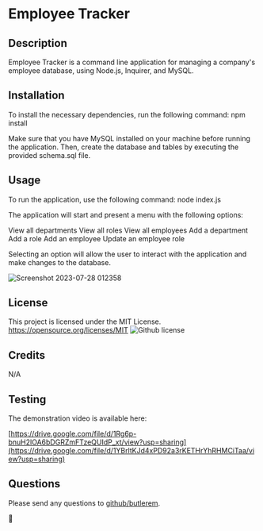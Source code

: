 # Employee Tracker

## Description
Employee Tracker is a command line application for managing a company's employee database, using Node.js, Inquirer, and MySQL.

## Installation
To install the necessary dependencies, run the following command: npm install

Make sure that you have MySQL installed on your machine before running the application. Then, create the database and tables by executing the provided schema.sql file.

## Usage
To run the application, use the following command: node index.js

The application will start and present a menu with the following options:

View all departments
View all roles
View all employees
Add a department
Add a role
Add an employee
Update an employee role

Selecting an option will allow the user to interact with the application and make changes to the database.

![Screenshot 2023-07-28 012358](https://github.com/butlerem/employee-tracker/assets/130527417/8b67acc5-8c61-485c-831d-d52c74d94961)

## License
This project is licensed under the MIT License.
https://opensource.org/licenses/MIT
![Github license](https://img.shields.io/badge/license-MIT-blue.svg)

## Credits
N/A
 
## Testing
The demonstration video is available here:

[https://drive.google.com/file/d/1Rg6p-bnuH2lOA6bDGRZmFTzeQUIdP_xt/view?usp=sharing](https://drive.google.com/file/d/1YBrltKJd4xPD92a3rKETHrYhRHMCiTaa/view?usp=sharing)

## Questions
Please send any questions to [github/butlerem](https://github.com/butlerem).

🌼
